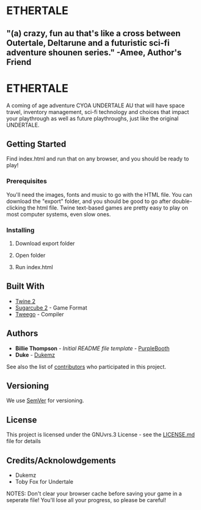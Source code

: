 # ETHERTALE
## "(a) crazy, fun au that's like a cross between Outertale, Deltarune and a futuristic sci-fi adventure shounen series." -Amee, Author's Friend

# ETHERTALE

A coming of age adventure CYOA UNDERTALE AU that will have space travel, inventory management, sci-fi technology and choices that impact your playthrough as well as future playthroughs, just like the original UNDERTALE.

## Getting Started

Find index.html and run that on any browser, and you should be ready to play!

### Prerequisites

You'll need the images, fonts and music to go with the HTML file. You can download the "export" folder, and you should be good to go after double-clicking the html file. Twine text-based games are pretty easy to play on most computer systems, even slow ones.

### Installing

1. Download export folder

2. Open folder

3. Run index.html

## Built With

* [Twine 2](http://twinery.org)
* [Sugarcube 2](https://www.motoslave.net/sugarcube/2/) - Game Format
* [Tweego](http://www.motoslave.net/tweego/docs/#introduction) - Compiler

## Authors

* **Billie Thompson** - *Initial README file template* - [PurpleBooth](https://github.com/PurpleBooth)
* **Duke** - [Dukemz](https://github.com/Dukemz)

See also the list of [contributors](https://github.com/Techy-girl/ETHERTALE/contributors) who participated in this project.

## Versioning

We use [SemVer](http://semver.org/) for versioning.

## License

This project is licensed under the GNUvrs.3 License - see the [LICENSE.md](https://github.com/Techy-Nature/ETHERTALE/blob/master/LICENSE) file for details

## Credits/Acknolowdgements

* Dukemz
* Toby Fox for Undertale

NOTES: Don't clear your browser cache before saving your game in a seperate file! You'll lose all your progress, so please be careful!